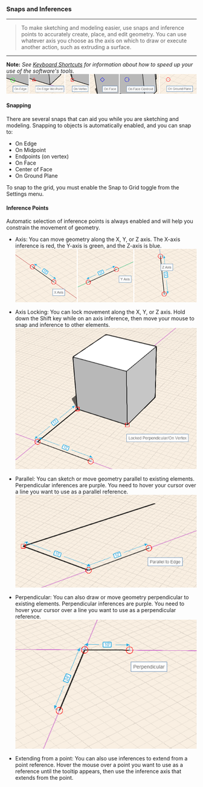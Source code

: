 ### Snaps and Inferences
---
> To make sketching and modeling easier, use snaps and inference points to accurately create, place, and edit geometry. You can use whatever axis you choose as the axis on which to draw or execute another action, such as extruding a surface.

---

**Note:** *See [Keyboard Shortcuts](../Appendix/keyboard-shortcuts.md) for information about how to speed up your use of the software's tools.*
![](images/GUID-10AC3DDC-0BB3-4C3A-9BA3-4DE37FE97ADF-low.png)

#### Snapping

There are several snaps that can aid you while you are sketching and modeling. Snapping to objects is automatically enabled, and you can snap to:

* On Edge
* On Midpoint
* Endpoints (on vertex)
* On Face
* Center of Face
* On Ground Plane

To snap to the grid, you must enable the Snap to Grid toggle from the Settings menu.

#### Inference Points

Automatic selection of inference points is always enabled and will help you constrain the movement of geometry.

* Axis: You can move geometry along the X, Y, or Z axis. The X-axis inference is red, the Y-axis is green, and the Z-axis is blue.
![](images/GUID-DD1207BA-33C0-46B5-924E-E3B7AD4CBF1F-low.png)

* Axis Locking: You can lock movement along the X, Y, or Z axis. Hold down the Shift key while on an axis inference, then move your mouse to snap and inference to other elements.
![](images/GUID-004B3D60-83E4-402F-9080-6AA80441FCB3-low.png)

* Parallel: You can sketch or move geometry parallel to existing elements. Perpendicular inferences are purple. You need to hover your cursor over a line you want to use as a parallel reference.
![](images/GUID-63C305D6-8313-44A3-94F0-9A84199E2D86-low.png)

* Perpendicular: You can also draw or move geometry perpendicular to existing elements. Perpendicular inferences are purple. You need to hover your cursor over a line you want to use as a perpendicular reference.
 ![](images/GUID-116D4EA4-F84E-4796-8755-627A1149266B-low.png)

* Extending from a point: You can also use inferences to extend from a point reference. Hover the mouse over a point you want to use as a reference until the tooltip appears, then use the inference axis that extends from the point.